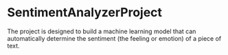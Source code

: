 # SentimentAnalyzerProject
The project is designed to build a machine learning model that can automatically determine the sentiment (the feeling or emotion) of a piece of text.
